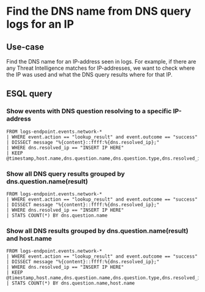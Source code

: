 # Find the DNS name from DNS query logs for an IP 

## Use-case
Find the DNS name for an IP-address seen in logs. For example, if there are any Threat Intelligence matches for IP-addresses, we want to check where the IP was used and what the DNS query results where for that IP. 

## ESQL query

### Show events with DNS question resolving to a specific IP-address
```
FROM logs-endpoint.events.network-*
| WHERE event.action == "lookup_result" and event.outcome == "success"
| DISSECT message "%{content}::ffff:%{dns.resolved_ip};"
| WHERE dns.resolved_ip == "INSERT IP HERE"
| KEEP @timestamp,host.name,dns.question.name,dns.question.type,dns.resolved_ip,message

```

### Show all DNS query results grouped by dns.question.name(result)
```
FROM logs-endpoint.events.network-*
| WHERE event.action == "lookup_result" and event.outcome == "success"
| DISSECT message "%{content}::ffff:%{dns.resolved_ip};"
| WHERE dns.resolved_ip == "INSERT IP HERE"
| STATS COUNT(*) BY dns.question.name
```

### Show all DNS results grouped by dns.question.name(result) and host.name
```
FROM logs-endpoint.events.network-*
| WHERE event.action == "lookup_result" and event.outcome == "success"
| DISSECT message "%{content}::ffff:%{dns.resolved_ip};"
| WHERE dns.resolved_ip == "INSERT IP HERE"
| KEEP @timestamp,host.name,dns.question.name,dns.question.type,dns.resolved_ip,message
| STATS COUNT(*) BY dns.question.name,host.name

```
